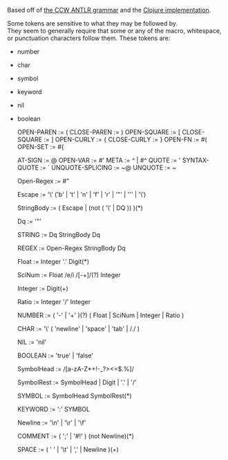 Based off of [the CCW ANTLR grammar](https://github.com/laurentpetit/ccw) 
and the [Clojure implementation](https://github.com/clojure/clojure/blob/master/src/jvm/clojure/lang/LispReader.java).

Some tokens are sensitive to what they may be followed by.  
They seem to generally require that some or any of the macro, 
whitespace, or punctuation characters follow them.  These tokens are:

 - number
 - char
 - symbol
 - keyword
 - nil
 - boolean


    OPEN-PAREN        :=  (
    CLOSE-PAREN       :=  )
    OPEN-SQUARE       :=  [
    CLOSE-SQUARE      :=  ]
    OPEN-CURLY        :=  {
    CLOSE-CURLY       :=  }
    OPEN-FN           :=  #(
    OPEN-SET          :=  #{

    AT-SIGN           :=  @
    OPEN-VAR          :=  #'
    META              :=  ^  |  #^
    QUOTE             :=  '
    SYNTAX-QUOTE      :=  `
    UNQUOTE-SPLICING  :=  ~@
    UNQUOTE           :=  ~  
    
    Open-Regex        :=  #"

    Escape      :=  '\\'  ('b' | 't' | 'n' | 'f' | 'r' | '\"' | '\'' | '\\')

    StringBody  :=  ( Escape  |  (not  ( '\\'  |  DQ )) )(*)

    Dq          :=  '"'

    STRING      :=  Dq  StringBody  Dq

    REGEX       :=  Open-Regex  StringBody  Dq

    Float       :=  Integer  '.'  Digit(*)

    SciNum      :=  Float  /e/i  /[-+]/(?)  Integer  

    Integer     :=  Digit(+)

    Ratio       :=  Integer  '/'  Integer

    NUMBER      :=  ( '-'  |  '+' )(?)  ( Float  |  SciNum  |  Integer  |  Ratio )

    CHAR        :=  '\\'  ( 'newline'  |  'space'  |  'tab'  |  /./ )    
            
    NIL         :=  'nil'
        
    BOOLEAN     :=  'true'  |  'false'

    SymbolHead  :=  /[a-zA-Z\*\+\!\-\_\?\>\<\=\$\.\%]/

    SymbolRest  :=  SymbolHead  |  Digit  |  '.'  |  '/'

    SYMBOL      :=  SymbolHead  SymbolRest(*)

    KEYWORD     :=  ':'  SYMBOL

    Newline     :=  '\n'  |  '\r'  |  '\f'

    COMMENT     :=  ( ';'  |  '#!' )  (not Newline)(*)

    SPACE       :=  ( ' '  |  '\t'  |  ','  |  Newline )(+)
